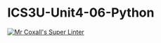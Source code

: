 # ICS3U-Unit4-06-Python

[![Mr Coxall's Super Linter](https://github.com/marshall-demars/ICS3U-Unit4-06-Python/workflows/Mr%20Coxall's%20Super%20Linter/badge.svg)](https://github.com/marshall-demars/ICS3U-Unit4-06-Python/actions/)
